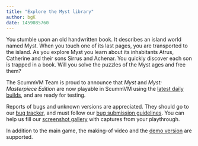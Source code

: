 ```yaml
---
title: "Explore the Myst library"
author: bgK
date: 1459085760
---
```


You stumble upon an old handwritten book. It describes an island world named Myst. When you touch one of its last pages, you are transported to the island. As you explore Myst you learn about its inhabitants Atrus, Catherine and their sons Sirrus and Achenar. You quickly discover each son is trapped in a book. Will you solve the puzzles of the Myst ages and free them?

The ScummVM Team is proud to announce that *Myst* and *Myst: Masterpiece Edition* are now playable in ScummVM using the [latest daily builds](/downloads/#daily), and are ready for testing.

Reports of bugs and unknown versions are appreciated. They should go to our [bug tracker](http://bugs.scummvm.org/), and must follow our [bug submission guidelines](/faq/#question.report-bugs). You can help us fill our [screenshot gallery](http://wiki.scummvm.org/index.php/Screenshots) with captures from your playthrough.

In addition to the main game, the making-of video and the [demo version](https://downloads.scummvm.org/frs/demos/mohawk/myst-win-demo-en.zip) are supported.
